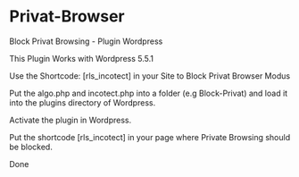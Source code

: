 # Privat-Browser
Block Privat Browsing - Plugin Wordpress

This Plugin Works with Wordpress 5.5.1

Use the Shortcode: [rls_incotect] in your Site to Block Privat Browser Modus


Put the algo.php and incotect.php into a folder (e.g Block-Privat) and load it into the plugins directory of Wordpress.

Activate the plugin in Wordpress.

Put the shortcode [rls_incotect] in your page where Private Browsing should be blocked.

Done
